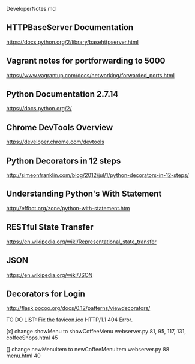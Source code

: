 DeveloperNotes.md

## HTTPBaseServer Documentation
https://docs.python.org/2/library/basehttpserver.html

## Vagrant notes for portforwarding to 5000
https://www.vagrantup.com/docs/networking/forwarded_ports.html

## Python Documentation 2.7.14
https://docs.python.org/2/

## Chrome DevTools Overview
https://developer.chrome.com/devtools

## Python Decorators in 12 steps
http://simeonfranklin.com/blog/2012/jul/1/python-decorators-in-12-steps/

## Understanding Python's With Statement
http://effbot.org/zone/python-with-statement.htm

## RESTful State Transfer
https://en.wikipedia.org/wiki/Representational_state_transfer

## JSON
https://en.wikipedia.org/wiki/JSON

## Decorators for Login
http://flask.pocoo.org/docs/0.12/patterns/viewdecorators/



TO DO LIST: 
Fix the favicon.ico HTTP/1.1 404 Error. 

<!-- Refactoring Code Base -->
[x] change showMenu to showCoffeeMenu
webserver.py
81, 95, 117, 131, 
coffeeShops.html
45 

[] change newMenuItem to newCoffeeMenuItem
webserver.py
88
menu.html
40
